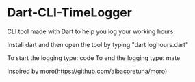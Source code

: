# Dart-CLI-TimeLogger

CLI tool made with Dart to help you log your working hours.

Install dart and then open the tool by typing "dart loghours.dart"

To start the logging type: code
To end the logging type: mate


Inspired by moro(https://github.com/albacoretuna/moro)




